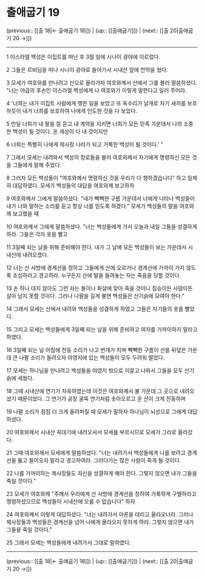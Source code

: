 # 출애굽기 19

(previous:: [[출 18|← 출애굽기 18]]) | (up:: [[출애굽기]]) | (next:: [[출 20|출애굽기 20 →]])

***




1 
이스라엘 백성은 이집트를 떠난 후 3월 일에 시나이 광야에 이르렀다. 



2 
그들은 르비딤을 떠나 시나이 광야로 들어가서 시내산 앞에 천막을 쳤다. 



3 
모세가 여호와를 만나려고 산으로 올라가자 여호와께서 산에서 그를 불러 말씀하셨다. "너는 야곱의 후손인 이스라엘 백성에게 나 여호와가 이렇게 말한다고 일러 주어라. 



4 
'너희는 내가 이집트 사람에게 행한 일을 보았고 또 독수리가 날개로 자기 새끼를 보호하듯이 내가 너희를 보호하여 나에게 인도한 것을 다 보았다. 



5 
만일 너희가 내 말을 잘 듣고 내 계약을 지키면 너희가 모든 민족 가운데서 나의 소중한 백성이 될 것이다. 온 세상이 다 내 것이지만 



6 
너희는 특별히 나에게 제사장 나라가 되고 거룩한 백성이 될 것이다.' " 



7 
그래서 모세는 내려와서 백성의 장로들을 불러 여호와께서 자기에게 명령하신 모든 것을 그들에게 말해 주었다. 



8 
그러자 모든 백성들이 "여호와께서 명령하신 것을 우리가 다 행하겠습니다" 하고 일제히 대답하였다. 모세가 백성들의 대답을 여호와께 보고하자 



9 
여호와께서 그에게 말씀하셨다. "내가 빽빽한 구름 가운데서 너에게 나타나 백성들이 내가 너와 말하는 소리를 듣고 항상 너를 믿도록 하겠다." 모세가 백성들의 말을 여호와께 보고했을 때 



10 
여호와께서 그에게 말씀하셨다. "너는 백성들에게 가서 오늘과 내일 그들을 성결하게 하라. 그들은 각자 옷을 빨고 



11 
3일째 되는 날을 위해 준비해야 한다. 내가 그 날에 모든 백성들이 보는 가운데서 시내산에 내려오겠다. 



12 
너는 산 사방에 경계선을 정하고 그들에게 산에 오르거나 경계선에 가까이 가지 않도록 조심하라고 경고하라. 누구든지 산에 발을 들여놓는 자는 죽음을 당할 것이다. 



13 
손 하나 대지 않아도 그런 자는 돌이나 화살에 맞아 죽을 것이니 짐승이든 사람이든 살아 남지 못할 것이다. 그러나 나팔을 길게 불면 백성들은 산기슭에 모여야 한다." 



14 
그래서 모세는 산에서 내려와 백성들을 성결하게 하였고 그들은 자기들의 옷을 빨았다. 



15 
그리고 모세는 백성들에게 3일째 되는 날을 위해 준비하고 여자를 가까이하지 말라고 하였다. 



16 
3일째 되는 날 아침에 천둥 소리가 나고 번개가 치며 빽빽한 구름이 산을 뒤덮은 가운데 큰 나팔 소리가 들려오자 야영지에 있는 백성들이 모두 두려워 떨었다. 



17 
모세는 하나님을 만나려고 백성들을 야영지 밖으로 이끌고 나와서 그들을 모두 산기슭에 세웠다. 



18 
그때 시내산에 연기가 자욱하였는데 이것은 여호와께서 불 가운데 그 곳으로 내려오셨기 때문이었다. 그 연기가 공장 굴뚝 연기처럼 솟아오르고 온 산이 크게 진동하며 



19 
나팔 소리가 점점 더 크게 울려퍼질 때 모세가 말하자 하나님이 뇌성으로 그에게 대답하셨다. 



20 
여호와께서 시내산 꼭대기에 내려오셔서 모세를 부르시므로 모세가 그리로 올라갔다. 



21 
그때 여호와께서 모세에게 말씀하셨다. "너는 내려가서 백성들에게 나를 보려고 경계선을 뚫고 들어오지 말라고 경고하여라. 그러다가는 많은 사람이 죽게 될 것이다. 



22 
나를 가까이하는 제사장들도 자신을 성결하게 해야 한다. 그렇지 않으면 내가 그들을 죽일 것이다." 



23 
모세가 여호와께 "주께서 우리에게 산 사방에 경계선을 정하여 거룩하게 구별하라고 명령하셨으므로 백성들이 시내산에 오를 수 없습니다" 하자 



24 
여호와께서 이렇게 대답하셨다. "너는 내려가서 아론을 데리고 올라오너라. 그러나 제사장들과 백성들은 경계선을 넘어 나에게 올라오지 못하게 하라. 그렇지 않으면 내가 그들을 죽일 것이다." 



25 
그래서 모세는 백성들에게 내려가서 그대로 말하였다.

***

(previous:: [[출 18|← 출애굽기 18]]) | (up:: [[출애굽기]]) | (next:: [[출 20|출애굽기 20 →]])
